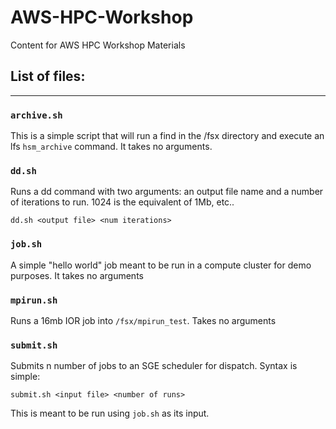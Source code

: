 # AWS-HPC-Workshop
Content for AWS HPC Workshop Materials

## List of files:
---

### `archive.sh`

This is a simple script that will run a find in the /fsx directory and execute an lfs `hsm_archive` command.  It takes no arguments.

### `dd.sh`

Runs a dd command with two arguments:  an output file name and a number of iterations to run.  1024 is the equivalent of 1Mb, etc..

`dd.sh <output file> <num iterations>`

### `job.sh`

A simple "hello world" job meant to be run in a compute cluster for demo purposes.  It takes no arguments

### `mpirun.sh`

Runs a 16mb IOR job into `/fsx/mpirun_test`.  Takes no arguments

### `submit.sh`

Submits n number of jobs to an SGE scheduler for dispatch.  Syntax is simple:

`submit.sh <input file> <number of runs>`

This is meant to be run using `job.sh` as its input.
